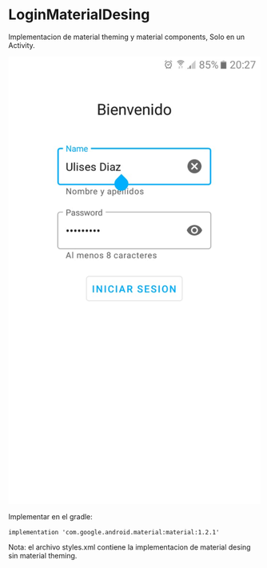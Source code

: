 # LoginMaterialDesing
Implementacion de material theming y material components, Solo en un Activity.

 ![alt text](https://github.com/Ulises2192/LoginMaterialDesing/blob/master/recursos/login_material_theming.jpeg) 


Implementar en el gradle:

```
implementation 'com.google.android.material:material:1.2.1'
```

Nota: el archivo styles.xml contiene la implementacion de material desing sin material theming.

